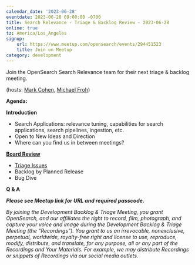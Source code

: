 ```yaml
---
calendar_date: '2023-06-28'
eventdate: 2023-06-28 09:00:00 -0700
title: Search Relevance - Triage & Backlog Review - 2023-06-28
online: true
tz: America/Los_Angeles
signup:
    url: https://www.meetup.com/opensearch/events/294451523
    title: Join on Meetup
category: development
---
```


Join the OpenSearch Search Relevance team for their next triage & backlog meeting.

(hosts: [Mark Cohen](https://github.com/macohen), [Michael Froh](https://github.com/msfroh))

**Agenda:**

**Introduction**
* Search Applications: relevance tuning, capabilities for search applications, search pipelines, ingestion, etc. 
* Open to New Ideas and Direction
* Where can you find us in between meetings?

**[Board Review](https://github.com/orgs/opensearch-project/projects/45/views/1)**
* [Triage Issues](https://github.com/orgs/opensearch-project/projects/45/views/21)
* Backlog by Planned Release
* Bug Dive 

**Q & A**


***Please see Meetup link for URL and required passcode.***


*By joining the Development Backlog & Triage Meeting, you grant OpenSearch, and our affiliates the right to record, film, photograph, and capture your voice and image during the Development Backlog & Triage Meeting (the “Recordings”). You grant to us an irrevocable, nonexclusive, perpetual, worldwide, royalty-free right and license to use, reproduce, modify, distribute, and translate, for any purpose, all or any part of the Recordings and Your Materials. For example, we may distribute Recordings or snippets of Recordings via our social media outlets.*
